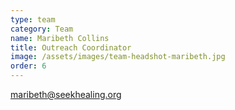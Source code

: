 ```yaml
---
type: team
category: Team
name: Maribeth Collins
title: Outreach Coordinator
image: /assets/images/team-headshot-maribeth.jpg
order: 6
---
```


<maribeth@seekhealing.org>